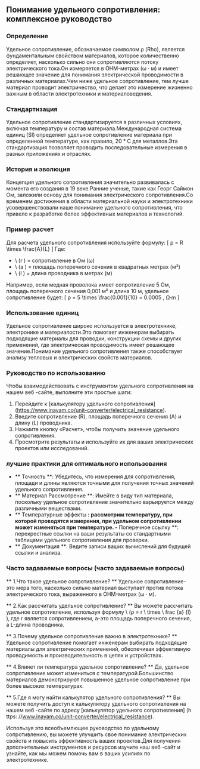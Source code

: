 ## Понимание удельного сопротивления: комплексное руководство

### Определение
Удельное сопротивление, обозначаемое символом ρ (Rho), является фундаментальным свойством материалов, которое количественно определяет, насколько сильно они сопротивляются потоку электрического тока.Он измеряется в OHM-метрах (ω · м) и имеет решающее значение для понимания электрической проводимости в различных материалах.Чем ниже удельное сопротивление, тем лучше материал проводит электричество, что делает это измерение жизненно важным в области электротехники и материаловедения.

### Стандартизация
Удельное сопротивление стандартизируется в различных условиях, включая температуру и состав материала.Международная система единиц (SI) определяет удельное сопротивление материала при определенной температуре, как правило, 20 ° C для металлов.Эта стандартизация позволяет проводить последовательные измерения в разных приложениях и отраслях.

### История и эволюция
Концепция удельного сопротивления значительно развивалась с момента его создания в 19 веке.Ранние ученые, такие как Георг Саймон Ом, заложили основу для понимания электрического сопротивления.Со временем достижения в области материальной науки и электротехники усовершенствовали наше понимание удельного сопротивления, что привело к разработке более эффективных материалов и технологий.

### Пример расчет
Для расчета удельного сопротивления используйте формулу:
\[ ρ = R \times \frac{A}{L} \]
Где:
- \ (r \) = сопротивление в Ом (ω)
- \ (a \) = площадь поперечного сечения в квадратных метрах (м²)
- \ (l \) = длина проводника в метрах (м)

Например, если медная проволока имеет сопротивление 5 Ом, площадь поперечного сечения 0,001 м² и длина 10 м, удельное сопротивление будет:
\[ ρ = 5 \times \frac{0.001}{10} = 0.0005 \, Ω·m \]

### Использование единиц
Удельное сопротивление широко используется в электротехнике, электронике и материалости.Это помогает инженерам выбирать подходящие материалы для проводки, конструкции схемы и других применений, где электрическая проводимость имеет решающее значение.Понимание удельного сопротивления также способствует анализу тепловых и электрических свойств материалов.

### Руководство по использованию
Чтобы взаимодействовать с инструментом удельного сопротивления на нашем веб -сайте, выполните эти простые шаги:
1. Перейдите к [калькулятору удельного сопротивления] (https://www.inayam.co/unit-converter/electrical_resistance).
2. Введите сопротивление (R), площадь поперечного сечения (A) и длину (L) проводника.
3. Нажмите кнопку «Расчет», чтобы получить значение удельного сопротивления.
4. Просмотрите результаты и используйте их для ваших электрических проектов или исследований.

### лучшие практики для оптимального использования
- ** Точность **: Убедитесь, что измерения для сопротивления, площади и длины являются точными для получения точных значений удельного сопротивления.
- ** Материал Рассмотрение **: Имейте в виду тип материала, поскольку удельное сопротивление значительно варьируется между различными веществами.
- ** Температурные эффекты **: рассмотрим температуру, при которой проводятся измерения, при удельном сопротивлении может изменяться при температуре.
-** Поперечное ссылку **: перекрестные ссылки на ваши результаты со стандартными таблицами удельного сопротивления для проверки.
- ** Документация **: Ведите записи ваших вычислений для будущей ссылки и анализа.

### Часто задаваемые вопросы (часто задаваемые вопросы)

** 1.Что такое удельное сопротивление? **
Удельное сопротивление-это мера того, насколько сильно материал выступает против потока электрического тока, выраженного в OHM-метрах (ω · м).

** 2.Как рассчитать удельное сопротивление? **
Вы можете рассчитать удельное сопротивление, используя формулу \ (ρ = r \ times \ frac {a} {l} \), где r является сопротивлением, a-это площадь поперечного сечения, а L-длина проводника.

** 3.Почему удельное сопротивление важно в электротехнике? **
Удельное сопротивление помогает инженерам выбирать подходящие материалы для электрических применений, обеспечивая эффективную проводимость и производительность в цепях и устройствах.

** 4.Влияет ли температура удельное сопротивление? **
Да, удельное сопротивление может измениться с температурой.Большинство материалов демонстрируют повышенное удельное сопротивление при более высоких температурах.

** 5.Где я могу найти калькулятор удельного сопротивления? **
Вы можете получить доступ к калькулятору удельного сопротивления на нашем веб -сайте по адресу [калькулятор удельного сопротивления] (h ttps: //www.inayam.co/unit-converter/electrical_resistance).

Используя это всеобъемлющее руководство по удельному сопротивлению, вы можете улучшить свое понимание электрических свойств и повысить эффективность ваших проектов.Для получения дополнительных инструментов и ресурсов изучите наш веб -сайт и узнайте, как мы можем помочь вам в ваших усилиях по электротехнике.